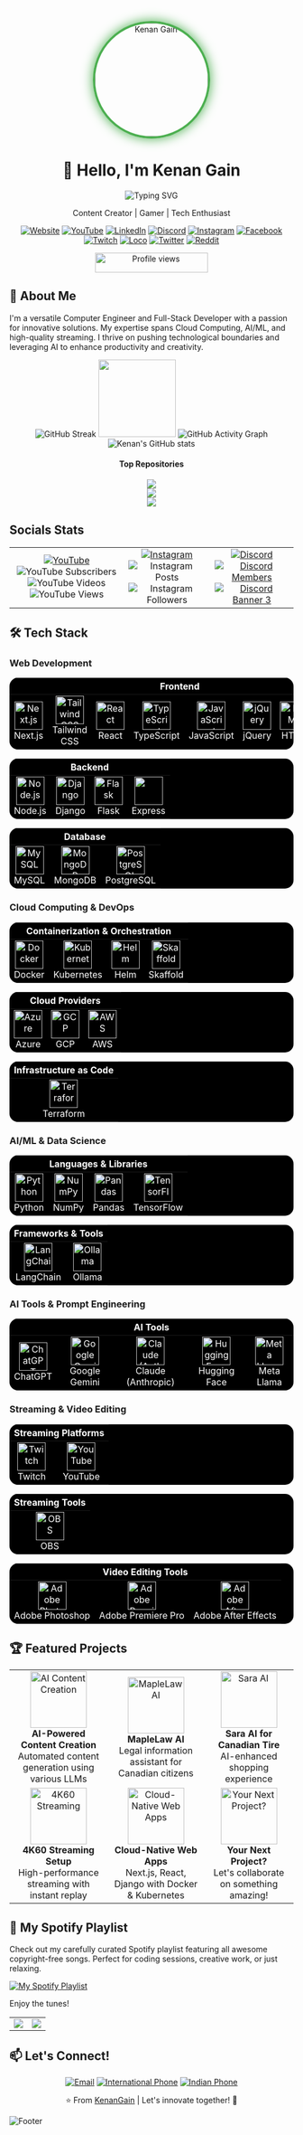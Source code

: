 <div align="center">
  <a href="https://github.com/KenanGain">
    <img src="https://github.com/KenanGain/KenanGain/blob/main/Screenshot_20230128-144804490-01_AnyMaking (2)_AnyMaking.jpg" alt="Kenan Gain" width="200" height="200" style="border-radius: 50%; object-fit: cover; border: 4px solid #4CAF50; box-shadow: 0 0 20px #4CAF50;">
  </a>
</div>

<h1 align="center">👋 Hello, I'm Kenan Gain</h1>

<p align="center">
  <img src="https://readme-typing-svg.herokuapp.com?font=Fira+Code&pause=1000&color=2196F3&center=true&vCenter=true&width=435&lines=Computer+Engineer;Full-Stack+Developer;Cloud+Engineer;AI+Engineer;YouTuber;Streamer;Editor;" alt="Typing SVG" />
</p>

<p align="center">
  Content Creator | Gamer | Tech Enthusiast
</p>

<div align="center">

[![Website](https://img.shields.io/badge/Website-kenangain.com-1abc9c?style=for-the-badge&logo=google-chrome)](https://www.kenangain.com/)
[![YouTube](https://img.shields.io/badge/YouTube-KnightGamer87-ff0000?style=for-the-badge&logo=youtube)](https://www.youtube.com/@KnightGamer87)
[![LinkedIn](https://img.shields.io/badge/LinkedIn-Kenan%20Gain-0077b5?style=for-the-badge&logo=linkedin)](https://www.linkedin.com/in/kenan-gain-33048518a/)
[![Discord](https://img.shields.io/badge/Discord-Join%20Server-7289da?style=for-the-badge&logo=discord)](https://discord.gg/YdDyV6QqEN)
[![Instagram](https://img.shields.io/badge/Instagram-knightgamer87-e4405f?style=for-the-badge&logo=instagram)](https://instagram.com/knightgamer87/?hl=en)
[![Facebook](https://img.shields.io/badge/Facebook-Kenan%20Gain-1877f2?style=for-the-badge&logo=facebook)](https://facebook.com/kenan.gain)
[![Twitch](https://img.shields.io/badge/Twitch-knightgamer2910-9146ff?style=for-the-badge&logo=twitch)](https://twitch.tv/knightgamer2910)
[![Loco](https://img.shields.io/badge/Loco-KnightGamer87-ff5c5c?style=for-the-badge&logo=loco)](https://loco.gg/streamers/IGK07LN6IY)
[![Twitter](https://img.shields.io/badge/Twitter-gain_kenan-1da1f2?style=for-the-badge&logo=twitter)](https://twitter.com/gain_kenan)
[![Reddit](https://img.shields.io/badge/Reddit-Automated_Artistry-ff4500?style=for-the-badge&logo=reddit)](https://www.reddit.com/user/Automated_Artistry)

</div>

<p align="center">
  <img src="https://komarev.com/ghpvc/?username=KenanGain&color=blueviolet&style=flat-square&label=Profile+Views" alt="Profile views" width="200" height="35">
</p>


## 🚀 About Me

I'm a versatile Computer Engineer and Full-Stack Developer with a passion for innovative solutions. My expertise spans Cloud Computing, AI/ML, and high-quality streaming. I thrive on pushing technological boundaries and leveraging AI to enhance productivity and creativity.

<div align="center">
<img src="https://streak-stats.demolab.com?user=KenanGain&theme=highcontrast&hide_border=true&border_radius=15&date_format=j%20M%5B%20Y%5D&card_width=535" alt="GitHub Streak" />

<img height="137px" src="https://github-readme-stats.vercel.app/api/top-langs/?username=KenanGain&hide=html&hide_title=true&hide_border=true&layout=compact&langs_count=6&theme=vision-friendly-dark" />

 <img src="https://github-readme-activity-graph.vercel.app/graph?username=KenanGain&custom_title=Kenan's%20GitHub%20Activity%20Graph&hide_border=true&border_radius=15&bg_color=000000&color=FFD700&line=1E90FF&point=1E90FF&area_color=000000&title_color=FFD700&area=true" alt="GitHub Activity Graph" />

<img src="https://github-readme-stats.vercel.app/api?username=KenanGain&hide_border=true&border_radius=15&show_icons=true&theme=vision-friendly-dark" alt="Kenan's GitHub stats">

#### Top Repositories
<div align="center">
   <a href="https://github.com/KenanGain/weather-app-3d">
        <img align="center" src="https://github-readme-stats.vercel.app/api/pin/?username=KenanGain&repo=weather-app-3d&theme=highcontrast&hide_border=true&border_radius=15" />
    </a>
    <br>
    <a href="https://github.com/KenanGain/moviedjangoai">
        <img align="center" src="https://github-readme-stats.vercel.app/api/pin/?username=KenanGain&repo=moviedjangoai&theme=highcontrast&hide_border=true&border_radius=15" />
    </a>
    <br>
    <a href="https://github.com/KenanGain/speech-to-text.git">
        <img align="center" src="https://github-readme-stats.vercel.app/api/pin/?username=KenanGain&repo=speech-to-text&theme=highcontrast&hide_border=true&border_radius=15" />
    </a>
</div>
</div>

## Socials Stats

<div align="center">
  <table style="border: none;">
    <tr>
      <td align="center" style="border: none;">
        <a href="https://www.youtube.com/c/knightgamer87"><img src="https://img.icons8.com/color/48/000000/youtube-play.png" alt="YouTube"/></a>
        <div>
          <img src="https://img.shields.io/badge/YouTube-1.43K%20subscribers-ff0000?style=flat-square&logo=youtube" alt="YouTube Subscribers">
          <img src="https://img.shields.io/badge/YouTube-1,274%20videos-ff0000?style=flat-square&logo=youtube" alt="YouTube Videos">
          <img src="https://img.shields.io/badge/YouTube-3,31,838%20views-ff0000?style=flat-square&logo=youtube" alt="YouTube Views">
        </div>
      </td>
      <td align="center" style="border: none;">
        <a href="https://www.instagram.com/knightgamer87/"><img src="https://img.icons8.com/fluent/48/000000/instagram-new.png" alt="Instagram"/></a>
        <div>
          <img src="https://img.shields.io/badge/Instagram-382%20posts-e4405f?style=flat-square&logo=instagram" alt="Instagram Posts">
          <img src="https://img.shields.io/badge/Instagram-228%20followers-e4405f?style=flat-square&logo=instagram" alt="Instagram Followers">
        </div>
      </td>
      <td align="center" style="border: none;">
  <a href="https://discord.gg/YdDyV6QqEN">
    <img src="https://img.icons8.com/color/48/000000/discord-logo.png" alt="Discord"/>
    <div>
      <img src="https://img.shields.io/badge/Discord-110%2B%20members-7289DA?style=flat-square&logo=discord" alt="Discord Members">
      <img src="https://discord.com/api/guilds/532904444912861194/widget.png?style=banner3" alt="Discord Banner 3"/>
    </div>
  </a>
       </td>
    </tr>
  </table>
</div>



## 🛠️ Tech Stack

### Web Development

<table style="background-color: black; color: white; border: none; border-radius: 15px; overflow: hidden;">
  <thead>
    <tr>
      <th colspan="8" align="center" style="color: white;">Frontend</th>
    </tr>
  </thead>
  <tbody>
    <tr>
      <td align="center" style="border: none;">
        <img src="https://cdn.worldvectorlogo.com/logos/next-js.svg" width="50" height="50" alt="Next.js"/><br>Next.js
      </td>
      <td align="center" style="border: none;">
        <img src="https://cdn.worldvectorlogo.com/logos/tailwindcss.svg" width="50" height="50" alt="Tailwind CSS"/><br>Tailwind CSS
      </td>
      <td align="center" style="border: none;">
        <img src="https://techstack-generator.vercel.app/react-icon.svg" alt="React" width="50" height="50"/><br>React
      </td>
      <td align="center" style="border: none;">
        <img src="https://techstack-generator.vercel.app/ts-icon.svg" alt="TypeScript" width="50" height="50"/><br>TypeScript
      </td>
      <td align="center" style="border: none;">
        <img src="https://techstack-generator.vercel.app/js-icon.svg" alt="JavaScript" width="50" height="50"/><br>JavaScript
      </td>
      <td align="center" style="border: none;">
        <img src="https://cdn.worldvectorlogo.com/logos/jquery-4.svg" width="50" height="50" alt="jQuery"/><br>jQuery
      </td>
      <td align="center" style="border: none;">
        <img src="https://cdn.worldvectorlogo.com/logos/html-1.svg" width="50" height="50" alt="HTML"/><br>HTML
      </td>
      <td align="center" style="border: none;">
        <img src="https://cdn.worldvectorlogo.com/logos/css-3.svg" width="50" height="50" alt="CSS"/><br>CSS
      </td>
    </tr>
  </tbody>
</table>

<table style="background-color: black; color: white; border: none; border-radius: 15px; overflow: hidden;">
  <thead>
    <tr>
      <th colspan="4" align="center" style="color: white;">Backend</th>
    </tr>
  </thead>
  <tbody>
    <tr>
      <td align="center" style="border: none;">
        <img src="https://cdn.worldvectorlogo.com/logos/nodejs-icon.svg" width="50" height="50" alt="Node.js"/><br>Node.js
      </td>
      <td align="center" style="border: none;">
        <img src="https://techstack-generator.vercel.app/django-icon.svg" width="50" height="50" alt="Django"/><br>Django
      </td>
      <td align="center" style="border: none;">
        <img src="https://cdn.worldvectorlogo.com/logos/flask.svg" width="50" height="50" alt="Flask"/><br>Flask
      </td>
      <td align="center" style="border: none;">
        <img src="https://skillicons.dev/icons?i=express" width="50" height="50"/><br>Express
      </td>
    </tr>
  </tbody>
</table>

<table style="background-color: black; color: white; border: none; border-radius: 15px; overflow: hidden;">
  <thead>
    <tr>
      <th colspan="3" align="center" style="color: white;">Database</th>
    </tr>
  </thead>
  <tbody>
    <tr>
      <td align="center" style="border: none;">
        <img src="https://techstack-generator.vercel.app/mysql-icon.svg" alt="MySQL" width="50" height="50"/><br>MySQL
      </td>
      <td align="center" style="border: none;">
        <img src="https://skillicons.dev/icons?i=mongodb" alt="MongoDB" width="50" height="50"/><br>MongoDB
      </td>
      <td align="center" style="border: none;">
        <img src="https://skillicons.dev/icons?i=postgresql" alt="PostgreSQL" width="50" height="50"/><br>PostgreSQL
      </td>
    </tr>
  </tbody>
</table>


### Cloud Computing & DevOps

<table style="background-color: black; color: white; border: none; border-radius: 15px; overflow: hidden;">
  <thead>
    <tr>
      <th colspan="4" align="center" style="color: white;">Containerization & Orchestration</th>
    </tr>
  </thead>
  <tbody>
    <tr>
      <td align="center" style="border: none;">
        <img src="https://techstack-generator.vercel.app/docker-icon.svg" alt="Docker" width="50" height="50"/><br>Docker
      </td>
      <td align="center" style="border: none;">
        <img src="https://techstack-generator.vercel.app/kubernetes-icon.svg" alt="Kubernetes" width="50" height="50"/><br>Kubernetes
      </td>
      <td align="center" style="border: none;">
        <img src="https://helm.sh/img/helm.svg" alt="Helm" width="50" height="50"/><br>Helm
      </td>
      <td align="center" style="border: none;">
        <img src="https://skaffold.dev/images/skaffold-logo-white.png" alt="Skaffold" width="50" height="50"/><br>Skaffold
      </td>
    </tr>
  </tbody>
</table>

<table style="background-color: black; color: white; border: none; border-radius: 15px; overflow: hidden;">
  <thead>
    <tr>
      <th colspan="3" align="center" style="color: white;">Cloud Providers</th>
    </tr>
  </thead>
  <tbody>
    <tr>
      <td align="center" style="border: none;">
        <img src="https://skillicons.dev/icons?i=azure" alt="Azure" width="50" height="50"/><br>Azure
      </td>
      <td align="center" style="border: none;">
        <img src="https://skillicons.dev/icons?i=gcp" alt="GCP" width="50" height="50"/><br>GCP
      </td>
      <td align="center" style="border: none;">
        <img src="https://techstack-generator.vercel.app/aws-icon.svg" alt="AWS" width="50" height="50"/><br>AWS
      </td>
    </tr>
  </tbody>
</table>

<table style="background-color: black; color: white; border: none; border-radius: 15px; overflow: hidden;">
  <thead>
    <tr>
      <th align="center" style="color: white;">Infrastructure as Code</th>
    </tr>
  </thead>
  <tbody>
    <tr>
      <td align="center" style="border: none;">
        <img src="https://cdn.worldvectorlogo.com/logos/terraform-enterprise.svg" alt="Terraform" width="50" height="50"/><br>Terraform
      </td>
    </tr>
  </tbody>
</table>


### AI/ML & Data Science

<table style="background-color: black; color: white; border: none; border-radius: 15px; overflow: hidden;">
  <thead>
    <tr>
      <th colspan="4" align="center" style="color: white;">Languages & Libraries</th>
    </tr>
  </thead>
  <tbody>
    <tr>
      <td align="center" style="border: none;">
        <img src="https://techstack-generator.vercel.app/python-icon.svg" alt="Python" width="50" height="50"/><br>Python
      </td>
      <td align="center" style="border: none;">
        <img src="https://cdn.worldvectorlogo.com/logos/numpy-1.svg" alt="NumPy" width="50" height="50"/><br>NumPy
      </td>
      <td align="center" style="border: none;">
        <img src="https://github.com/valohai/ml-logos/blob/master/pandas.svg" alt="Pandas" width="50" height="50"/><br>Pandas
      </td>
      <td align="center" style="border: none;">
        <img src="https://cdn.worldvectorlogo.com/logos/tensorflow-2.svg" alt="TensorFlow" width="50" height="50"/><br>TensorFlow
      </td>
    </tr>
  </tbody>
</table>

<table style="background-color: black; color: white; border: none; border-radius: 15px; overflow: hidden;">
  <thead>
    <tr>
      <th colspan="2" align="center" style="color: white;">Frameworks & Tools</th>
    </tr>
  </thead>
  <tbody>
    <tr>
      <td align="center" style="border: none;">
        <img src="https://upload.wikimedia.org/wikipedia/commons/3/3f/LangChain_logo.png" alt="LangChain" width="50" height="50"/><br>LangChain
      </td>
      <td align="center" style="border: none;">
        <img src="https://ollama.ai/public/ollama.png" alt="Ollama" width="50" height="50"/><br>Ollama
      </td>
    </tr>
  </tbody>
</table>

### AI Tools & Prompt Engineering

<table style="background-color: black; color: white; border: none; border-radius: 15px; overflow: hidden;">
  <thead>
    <tr>
      <th colspan="5" align="center" style="color: white;">AI Tools</th>
    </tr>
  </thead>
  <tbody>
    <tr>
      <td align="center" style="border: none;">
        <img src="https://upload.wikimedia.org/wikipedia/commons/0/04/ChatGPT_logo.svg" width="50" height="50" alt="ChatGPT"/><br>ChatGPT
      </td>
      <td align="center" style="border: none;">
        <img src="https://upload.wikimedia.org/wikipedia/commons/8/8a/Google_Gemini_logo.svg" width="50" height="50" alt="Google Gemini"/><br>Google Gemini
      </td>
      <td align="center" style="border: none;">
        <img src="https://uxwing.com/wp-content/themes/uxwing/download/brands-and-social-media/claude-ai-icon.png" width="50" height="50" alt="Claude (Anthropic)"/><br>Claude (Anthropic)
      </td>
      <td align="center" style="border: none;">
        <img src="https://huggingface.co/front/assets/huggingface_logo-noborder.svg" width="50" height="50" alt="Hugging Face"/><br>Hugging Face
      </td>
      <td align="center" style="border: none;">
        <img src="https://upload.wikimedia.org/wikipedia/commons/7/7b/Meta_Platforms_Inc._logo.svg" width="50" height="50" alt="Meta Llama"/><br>Meta Llama
      </td>
    </tr>
  </tbody>
</table>


### Streaming & Video Editing

<table style="background-color: black; color: white; border: none; border-radius: 15px; overflow: hidden;">
  <thead>
    <tr>
      <th colspan="2" align="center" style="color: white;">Streaming Platforms</th>
    </tr>
  </thead>
  <tbody>
    <tr>
      <td align="center" style="border: none;">
        <img src="https://cdn.worldvectorlogo.com/logos/twitch-logo-2019.svg" width="50" height="50" alt="Twitch"/><br>Twitch
      </td>
      <td align="center" style="border: none;">
        <img src="https://upload.wikimedia.org/wikipedia/commons/b/b8/YouTube_Logo_2017.svg" width="50" height="50" alt="YouTube"/><br>YouTube
      </td>
    </tr>
  </tbody>
</table>

<table style="background-color: black; color: white; border: none; border-radius: 15px; overflow: hidden;">
  <thead>
    <tr>
      <th align="center" style="color: white;">Streaming Tools</th>
    </tr>
  </thead>
  <tbody>
    <tr>
      <td align="center" style="border: none;">
        <img src="https://upload.wikimedia.org/wikipedia/commons/d/d3/OBS_Studio_Logo.svg" width="50" height="50" alt="OBS"/><br>OBS
      </td>
    </tr>
  </tbody>
</table>

<table style="background-color: black; color: white; border: none; border-radius: 15px; overflow: hidden;">
  <thead>
    <tr>
      <th colspan="3" align="center" style="color: white;">Video Editing Tools</th>
    </tr>
  </thead>
  <tbody>
    <tr>
      <td align="center" style="border: none;">
        <img src="https://cdn.worldvectorlogo.com/logos/adobe-photoshop-2.svg" width="50" height="50" alt="Adobe Photoshop"/><br>Adobe Photoshop
      </td>
      <td align="center" style="border: none;">
        <img src="https://upload.wikimedia.org/wikipedia/commons/4/40/Adobe_Premiere_Pro_CC_icon.svg" width="50" height="50" alt="Adobe Premiere Pro"/><br>Adobe Premiere Pro
      </td>
      <td align="center" style="border: none;">
        <img src="https://cdn.worldvectorlogo.com/logos/after-effects-1.svg" width="50" height="50" alt="Adobe After Effects"/><br>Adobe After Effects
      </td>
    </tr>
  </tbody>
</table>


## 🏆 Featured Projects

<table align="center">
  <tr>
    <td align="center">
      <img src="https://via.placeholder.com/150" width="100" height="100" alt="AI Content Creation"/>
      <br>
      <strong>AI-Powered Content Creation</strong>
      <br>
      Automated content generation using various LLMs
    </td>
    <td align="center">
      <img src="https://via.placeholder.com/150" width="100" height="100" alt="MapleLaw AI"/>
      <br>
      <strong>MapleLaw AI</strong>
      <br>
      Legal information assistant for Canadian citizens
    </td>
    <td align="center">
      <img src="https://via.placeholder.com/150" width="100" height="100" alt="Sara AI"/>
      <br>
      <strong>Sara AI for Canadian Tire</strong>
      <br>
      AI-enhanced shopping experience
    </td>
  </tr>
  <tr>
    <td align="center">
      <img src="https://via.placeholder.com/150" width="100" height="100" alt="4K60 Streaming"/>
      <br>
      <strong>4K60 Streaming Setup</strong>
      <br>
      High-performance streaming with instant replay
    </td>
    <td align="center">
      <img src="https://via.placeholder.com/150" width="100" height="100" alt="Cloud-Native Web Apps"/>
      <br>
      <strong>Cloud-Native Web Apps</strong>
      <br>
      Next.js, React, Django with Docker & Kubernetes
    </td>
    <td align="center">
      <img src="https://via.placeholder.com/150" width="100" height="100" alt="Your Next Project?"/>
      <br>
      <strong>Your Next Project?</strong>
      <br>
      Let's collaborate on something amazing!
    </td>
  </tr>
</table>






## 🎵 My Spotify Playlist

Check out my carefully curated Spotify playlist featuring all awesome copyright-free songs. Perfect for coding sessions, creative work, or just relaxing.

[![My Spotify Playlist](https://img.shields.io/badge/Spotify-Playlist-1DB954?style=for-the-badge&logo=spotify&logoColor=white)](https://open.spotify.com/playlist/3ilkWwO6fhn43pkqKXn1Px?si=f04db909fd8342eb)

Enjoy the tunes!


<table>
  <tr>
    <td>
      <img src="https://spotify-recently-played-readme.vercel.app/api?user=31hah4yq6es2tjearprp6ir2bmhi&count=5">
    </td>
    <td>
      <img src="https://spotify-github-profile.kittinanx.com/api/view.svg?uid=31hah4yq6es2tjearprp6ir2bmhi&cover_image=true&theme=default&show_offline=true&background_color=121212&interchange=true&bar_color=53b14f&bar_color_cover=true">
    </td>
  </tr>
</table>


## 📫 Let's Connect!

<p align="center">
  <a href="mailto:kenangain2910@gmail.com"><img src="https://img.shields.io/badge/Email-kenangain2910%40gmail.com-D14836?style=for-the-badge&logo=gmail&logoColor=white" alt="Email"></a>
  <a href="tel:+14374364786"><img src="https://img.shields.io/badge/International%20Phone-%2B1%20(437--436--4786)-25D366?style=for-the-badge&logo=whatsapp&logoColor=white" alt="International Phone"></a>
  <a href="tel:+918200280008"><img src="https://img.shields.io/badge/Indian%20Phone-%2B91%20(820--028--0008)-25D366?style=for-the-badge&logo=whatsapp&logoColor=white" alt="Indian Phone"></a>
</p>
<div align="center">
  
⭐️ From [KenanGain](https://github.com/KenanGain) | Let's innovate together! 🚀

</div>

![Footer](https://capsule-render.vercel.app/api?type=waving&color=gradient&height=110&section=footer)

